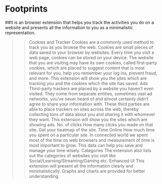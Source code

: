 # Footprints
##It is an browser extension that helps you track the activities you do on a website and presents all the information to you as a minimalistic representation.
>> Cookies and Tracker
Cookies are a commonly used method to track you as you browse the web. Cookies are small pieces of data saved to your browser by websites. Every time you visit a web page, cookies can be stored on your device. The website that you are visiting may have its own cookies, called first-party cookies, which are placed to suggest content that is most relevant for you, help you remember your log ins, prevent fraud, and more. This extension will show you the sites which are tracking you and the cookies which the site has saved.
>> Ads
Third-party trackers are placed by a website you haven’t even visited. They come from separate entities, sometimes vast ad networks, you’ve never heard of and almost certainly didn’t agree to share your information with. These third parties are able to place trackers on sites across the web, thereby collecting tons of data about you and sharing it with whomever they want. This extension will show you the sites which are showing ads.
>> No. of clicks
How many clicks you made on that site. Get your heatmap of the site.
>> Time Online
How much time you spent on a particular site. In connected world we spent most of the time on web browsers and measurement of time is most important to grow. This data can help you save and manage your time wisely.
>> Categories
The extension also lists out the categories of websites you visit like Social/Learning/Streaming/Gaming etc.
>> Enhanced UI
This extension will present all the information clearly and minimalistically. Graphs and charts are provided for better understanding.
